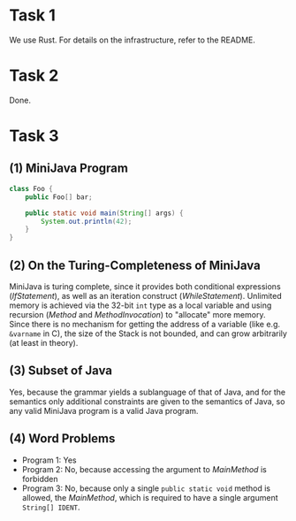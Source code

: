 Task 1
======
We use Rust. For details on the infrastructure, refer to the README.


Task 2
======
Done.


Task 3
======

(1) MiniJava Program
----------------
```java
class Foo {
    public Foo[] bar;

    public static void main(String[] args) {
        System.out.println(42);
    }
}
```

(2) On the Turing-Completeness of MiniJava
--------------------------------------
MiniJava is turing complete, since it provides both conditional expressions (*IfStatement*),
as well as an iteration construct (*WhileStatement*). Unlimited memory is achieved via the
32-bit `int` type as a local variable and using recursion (*Method* and *MethodInvocation*)
to "allocate" more memory. Since there is no mechanism for getting the address of a variable
(like e.g. `&varname` in C), the size of the Stack is not bounded, and can grow arbitrarily
(at least in theory).

(3) Subset of Java
--------------
Yes, because the grammar yields a sublanguage of that of Java, and for the semantics only
additional constraints are given to the semantics of Java, so any valid MiniJava program
is a valid Java program.

(4) Word Problems
-------------
- Program 1: Yes
- Program 2: No, because accessing the argument to *MainMethod* is forbidden
- Program 3: No, because only a single `public static void` method is allowed, the *MainMethod*,
  which is required to have a single argument `String[] IDENT`.
